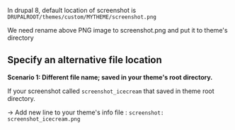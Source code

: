 In drupal 8, default location of screenshot is `DRUPALROOT/themes/custom/MYTHEME/screenshot.png`

We need rename above PNG image to screenshot.png and put it to theme's directory



## Specify an alternative file location

**Scenario 1: Different file name; saved in your theme's root directory.**

If your screenshot called `screenshot_icecream` that saved in theme root directory.

-&gt; Add new line to your theme's info file : `screenshot: screenshot_icecream.png`

